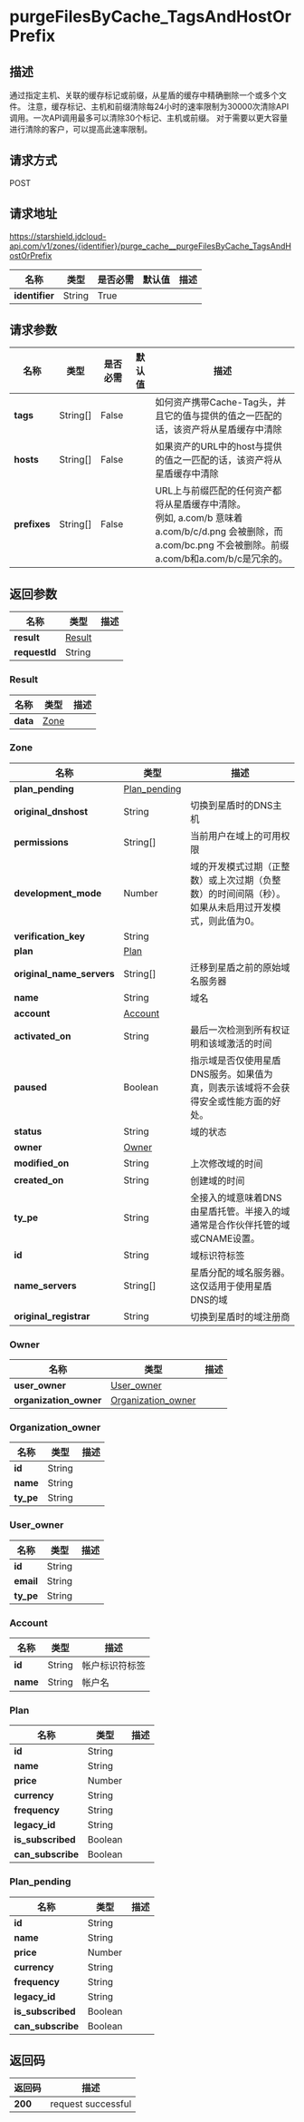 # purgeFilesByCache_TagsAndHostOrPrefix


## 描述
通过指定主机、关联的缓存标记或前缀，从星盾的缓存中精确删除一个或多个文件。
注意，缓存标记、主机和前缀清除每24小时的速率限制为30000次清除API调用。一次API调用最多可以清除30个标记、主机或前缀。
对于需要以更大容量进行清除的客户，可以提高此速率限制。


## 请求方式
POST

## 请求地址
https://starshield.jdcloud-api.com/v1/zones/{identifier}/purge_cache__purgeFilesByCache_TagsAndHostOrPrefix

|名称|类型|是否必需|默认值|描述|
|---|---|---|---|---|
|**identifier**|String|True| | |

## 请求参数
|名称|类型|是否必需|默认值|描述|
|---|---|---|---|---|
|**tags**|String[]|False| |如何资产携带Cache-Tag头，并且它的值与提供的值之一匹配的话，该资产将从星盾缓存中清除|
|**hosts**|String[]|False| |如果资产的URL中的host与提供的值之一匹配的话，该资产将从星盾缓存中清除|
|**prefixes**|String[]|False| |URL上与前缀匹配的任何资产都将从星盾缓存中清除。<br>例如, a.com/b 意味着 a.com/b/c/d.png 会被删除，而 a.com/bc.png 不会被删除。前缀a.com/b和a.com/b/c是冗余的。<br>|


## 返回参数
|名称|类型|描述|
|---|---|---|
|**result**|[Result](purgeFilesByCache_TagsAndHostOrPrefix#result)| |
|**requestId**|String| |

### <div id="result">Result</div>
|名称|类型|描述|
|---|---|---|
|**data**|[Zone](purgeFilesByCache_TagsAndHostOrPrefix#zone)| |
### <div id="zone">Zone</div>
|名称|类型|描述|
|---|---|---|
|**plan_pending**|[Plan_pending](purgeFilesByCache_TagsAndHostOrPrefix#plan_pending)| |
|**original_dnshost**|String|切换到星盾时的DNS主机|
|**permissions**|String[]|当前用户在域上的可用权限|
|**development_mode**|Number|域的开发模式过期（正整数）或上次过期（负整数）的时间间隔（秒）。如果从未启用过开发模式，则此值为0。<br>|
|**verification_key**|String| |
|**plan**|[Plan](purgeFilesByCache_TagsAndHostOrPrefix#plan)| |
|**original_name_servers**|String[]|迁移到星盾之前的原始域名服务器|
|**name**|String|域名|
|**account**|[Account](purgeFilesByCache_TagsAndHostOrPrefix#account)| |
|**activated_on**|String|最后一次检测到所有权证明和该域激活的时间|
|**paused**|Boolean|指示域是否仅使用星盾DNS服务。如果值为真，则表示该域将不会获得安全或性能方面的好处。|
|**status**|String|域的状态|
|**owner**|[Owner](purgeFilesByCache_TagsAndHostOrPrefix#owner)| |
|**modified_on**|String|上次修改域的时间|
|**created_on**|String|创建域的时间|
|**ty_pe**|String|全接入的域意味着DNS由星盾托管。半接入的域通常是合作伙伴托管的域或CNAME设置。|
|**id**|String|域标识符标签|
|**name_servers**|String[]|星盾分配的域名服务器。这仅适用于使用星盾DNS的域|
|**original_registrar**|String|切换到星盾时的域注册商|
### <div id="owner">Owner</div>
|名称|类型|描述|
|---|---|---|
|**user_owner**|[User_owner](purgeFilesByCache_TagsAndHostOrPrefix#user_owner)| |
|**organization_owner**|[Organization_owner](purgeFilesByCache_TagsAndHostOrPrefix#organization_owner)| |
### <div id="organization_owner">Organization_owner</div>
|名称|类型|描述|
|---|---|---|
|**id**|String| |
|**name**|String| |
|**ty_pe**|String| |
### <div id="user_owner">User_owner</div>
|名称|类型|描述|
|---|---|---|
|**id**|String| |
|**email**|String| |
|**ty_pe**|String| |
### <div id="account">Account</div>
|名称|类型|描述|
|---|---|---|
|**id**|String|帐户标识符标签|
|**name**|String|帐户名|
### <div id="plan">Plan</div>
|名称|类型|描述|
|---|---|---|
|**id**|String| |
|**name**|String| |
|**price**|Number| |
|**currency**|String| |
|**frequency**|String| |
|**legacy_id**|String| |
|**is_subscribed**|Boolean| |
|**can_subscribe**|Boolean| |
### <div id="plan_pending">Plan_pending</div>
|名称|类型|描述|
|---|---|---|
|**id**|String| |
|**name**|String| |
|**price**|Number| |
|**currency**|String| |
|**frequency**|String| |
|**legacy_id**|String| |
|**is_subscribed**|Boolean| |
|**can_subscribe**|Boolean| |

## 返回码
|返回码|描述|
|---|---|
|**200**|request successful|

